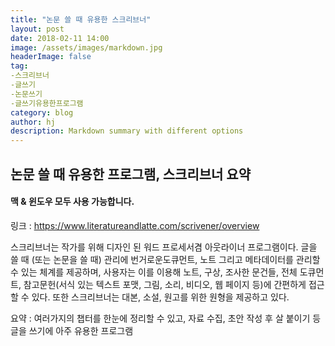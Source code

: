 ```yaml
---
title: "논문 쓸 때 유용한 스크리브너"
layout: post
date: 2018-02-11 14:00
image: /assets/images/markdown.jpg
headerImage: false
tag:
-스크리브너
-글쓰기
-논문쓰기
-글쓰기유용한프로그램
category: blog
author: hj
description: Markdown summary with different options
---
```




## 논문 쓸 때 유용한 프로그램, 스크리브너 요약

#### **맥 & 윈도우 모두 사용 가능합니다.**

링크 : https://www.literatureandlatte.com/scrivener/overview

스크리브너는 작가를 위해 디자인 된 워드 프로세서겸 아웃라이너 프로그램이다. 글을 쓸 때 (또는 논문을 쓸 때) 관리에 번거로운도큐먼트, 노트 그리고 메타데이터를 관리할 수 있는 체계를 제공하며, 사용자는 이를 이용해 노트, 구상, 조사한 문건들, 전체 도큐먼트, 참고문헌(서식 있는 텍스트 포맷, 그림, 소리, 비디오, 웹 페이지 등)에 간편하게 접근할 수 있다. 또한 스크리브너는 대본, 소설, 원고를 위한 원형을 제공하고 있다. 

요약 : 여러가지의 챕터를 한눈에 정리할 수 있고, 자료 수집, 초안 작성 후 살 붙이기 등 글을 쓰기에 아주 유용한 프로그램 



